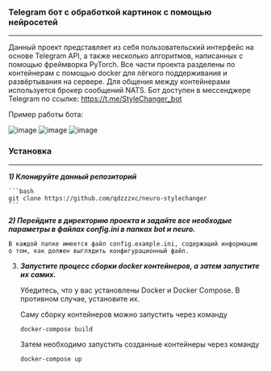 ### Telegram бот с обработкой картинок с помощью нейросетей
---
Данный проект представляет из себя пользовательский интерфейс на основе Telegram API, а также несколько алгоритмов, написанных с помощью фреймворка PyTorch. 
Все части проекта разделены по контейнерам с помощью docker для лёгкого поддерживания и развёртывания на сервере. Для общения между контейнерами используется брокер сообщений NATS.
Бот доступен в мессенджере Telegram по ссылке: https://t.me/StyleChanger_bot

Пример работы бота:

![image](https://github.com/qdzzzxc/neuro-stylechanger/assets/126320160/a8fe5065-6f48-47da-9703-a47b0134bec8)
![image](https://github.com/qdzzzxc/neuro-stylechanger/assets/126320160/4e017e4e-bca0-4827-b31d-c7ae47ddd347)
![image](https://github.com/qdzzzxc/neuro-stylechanger/assets/126320160/352b48ea-1587-4f13-8fa2-756bfb0f3497)

### Установка
---

***1) Клонируйте данный репозиторий***

    ```bash
    git clone https://github.com/qdzzzxc/neuro-stylechanger
    ```

***2) Перейдите в директорию проекта и задайте все необходые параметры в файлах config.ini в папках bot и neuro.***

    В каждой папке имеется файл config.example.ini, содержащий информацию о том, как должен выглядить конфигурационный файл.

3) ***Запустите процесс сборки docker контейнеров, а затем запустите их самих.***
    
    Убедитесь, что у вас установлены Docker и Docker Compose. В противном случае, установите их.
    
    Саму сборку контейнеров можно запустить через команду
    ```bash
    docker-compose build
    ```
    
    Затем необходимо запустить созданные контейнеры через команду
    ```bash
    docker-compose up
    ```
